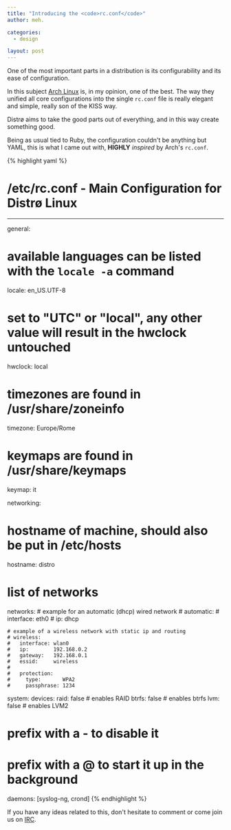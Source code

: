```yaml
---
title: "Introducing the <code>rc.conf</code>"
author: meh.

categories:
  - design

layout: post
---
```


One of the most important parts in a distribution is its configurability and its ease of configuration.

In this subject [Arch Linux](http://archlinux.org) is, in my opinion, one of the best. The way they
unified all core configurations into the single `rc.conf` file is really elegant and simple, really
son of the KISS way.

Distrø aims to take the good parts out of everything, and in this way create something good.

Being as usual tied to Ruby, the configuration couldn't be anything but YAML, this is what I came out
with, **HIGHLY** _inspired_ by Arch's `rc.conf`.

{% highlight yaml %}
# /etc/rc.conf - Main Configuration for Distrø Linux
---

general:
  # available languages can be listed with the `locale -a` command
  locale: en_US.UTF-8

  # set to "UTC" or "local", any other value will result in the hwclock untouched
  hwclock: local

  # timezones are found in /usr/share/zoneinfo
  timezone: Europe/Rome

  # keymaps are found in /usr/share/keymaps
  keymap: it

networking:
  # hostname of machine, should also be put in /etc/hosts
  hostname: distro

  # list of networks
  networks:
    # example for an automatic (dhcp) wired network
    # automatic:
    #   interface: eth0
    #   ip:        dhcp

    # example of a wireless network with static ip and routing
    # wireless:
    #   interface: wlan0
    #   ip:        192.168.0.2
    #   gateway:   192.168.0.1
    #   essid:     wireless
    #
    #   protection:
    #     type:       WPA2
    #     passphrase: 1234

system:
  devices:
    raid:  false # enables RAID
    btrfs: false # enables btrfs
    lvm:   false # enables LVM2

  # prefix with a - to disable it
  # prefix with a @ to start it up in the background
  daemons: [syslog-ng, crond]
{% endhighlight %}

If you have any ideas related to this, don't hesitate to comment or come join us on
[IRC](/en/contributing.html#irc).
